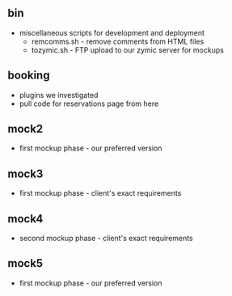 bin
---
+ miscellaneous scripts for development and deployment
  + remcomms.sh - remove comments from HTML files
  + tozymic.sh - FTP upload to our zymic server for mockups

booking
---
+ plugins we investigated
+ pull code for reservations page from here

mock2
---
+ first mockup phase - our preferred version

mock3
---
+ first mockup phase - client's exact requirements

mock4
---
+ second mockup phase - client's exact requirements

mock5
---
+ first mockup phase - our preferred version
